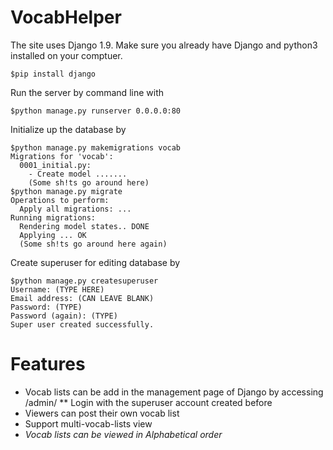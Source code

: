# VocabHelper
The site uses Django 1.9. Make sure you already have Django and python3 installed on your comptuer.
```
$pip install django
```
Run the server by command line with
```
$python manage.py runserver 0.0.0.0:80
```
Initialize up the database by
```
$python manage.py makemigrations vocab
Migrations for 'vocab':
  0001_initial.py:
    - Create model .......
    (Some sh!ts go around here)
$python manage.py migrate
Operations to perform:
  Apply all migrations: ...
Running migrations:
  Rendering model states.. DONE
  Applying ... OK
  (Some sh!ts go around here again)
```
Create superuser for editing database by
```
$python manage.py createsuperuser
Username: (TYPE HERE)
Email address: (CAN LEAVE BLANK)
Password: (TYPE)
Password (again): (TYPE)
Super user created successfully.
```
# Features
* Vocab lists can be add in the management page of Django by accessing /admin/
** Login with the superuser account created before
* Viewers can post their own vocab list
* Support multi-vocab-lists view
* *Vocab lists can be viewed in _Alphabetical_ order*

